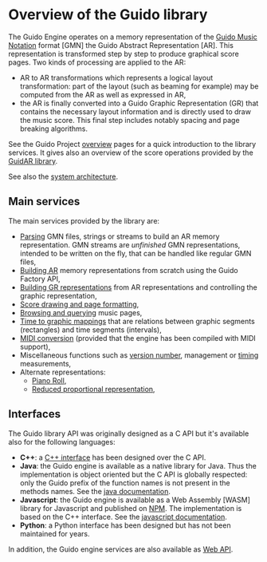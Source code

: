# Overview of the Guido library

The Guido Engine operates on a memory representation of the [Guido Music Notation](http://guidodoc.grame.fr) format [GMN]
the Guido Abstract Representation [AR]. This representation is transformed step by step 
to produce graphical score pages. Two kinds of processing are applied to the AR:

- AR to AR transformations which represents a logical layout transformation: part of the
layout (such as beaming for example) may be computed from the AR as well as expressed in AR,
- the AR is finally converted into a Guido Graphic Representation (GR) that contains the
necessary layout information and is directly used to draw the music score. This final step 
includes notably spacing and page breaking algorithms.

See the Guido Project [overview](/overview/index.html) pages for a quick introduction to the library services. It gives also an overview of the score operations provided by the [GuidAR library](https://github.com/grame-cncm/guidoar).

See also the [system architecture](/internals/architecture).

## Main services

The main services provided by the library are:

- [Parsing](/dox/api/group__Parser.html) GMN files, strings or streams to build an AR memory representation. GMN streams are _unfinished_ GMN representations, intended to be written on the fly, that can be handled like regular GMN files,
- [Building AR](/dox/api/group__Factory.html) memory representations from scratch using the Guido Factory API,
- [Building GR representations](/dox/api/group__Engine.html) from AR representations and controlling the graphic representation,
- [Score drawing and page formatting](/dox/api/group__Format.html),
- [Browsing and querying](/dox/api/group__Pages.html) music pages,
- [Time to graphic mappings](/dox/api/group__Mapping.html) that are relations between graphic segments (rectangles) and time segments (intervals),
- [MIDI conversion](/dox/api/group__midi.html) (provided that the engine has been compiled with MIDI support),
- Miscellaneous functions such as [version number](/dox/api/group__Misc.html), management or [timing](/dox/api/group__time.html) measurements,
- Alternate representations:
    - [Piano Roll](/dox/api/group__PianoRoll.html),
    - [Reduced proportional representation](/dox/api/group__Rproportional.html),


## Interfaces

The Guido library API was originally designed as a C API but it's available also for the following languages:

- **C++**: a [C++ interface](/dox/api/group__APICplusplus.html) has been designed over the C API.
- **Java**: the Guido engine is available as a native library for Java. Thus the implementation is object oriented but the C API is globally respected: only the Guido prefix of the function names is not present in the methods names. See the [java documentation](/javadoc).
- **Javascript**: the Guido engine is available as a Web Assembly [WASM] library for Javascript and published on [NPM](https://www.npmjs.com/package/@grame/guidolib). The implementation is based on the C++ interface. See the [javascript documentation](/jsdoc).
- **Python**: a Python interface has been designed but has not been maintained for years.

In addition, the Guido engine services are also available as [Web API](/webdoc).


